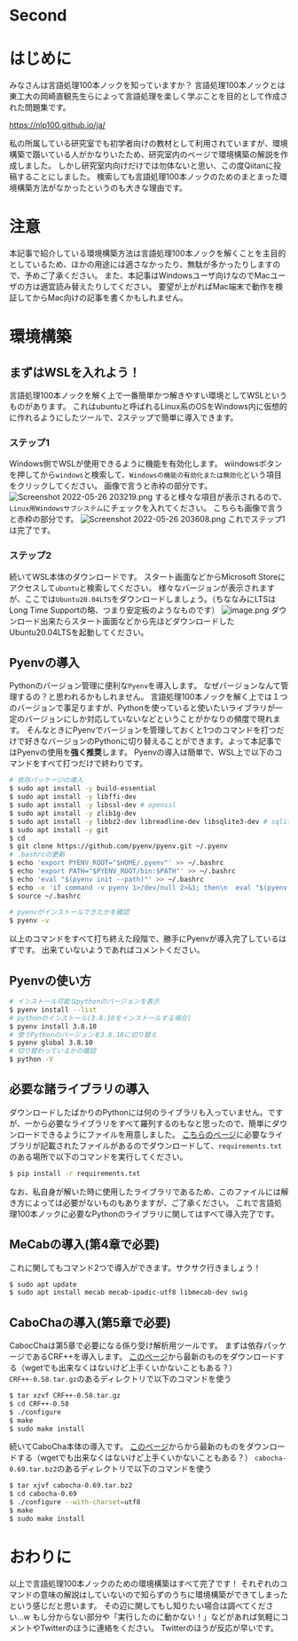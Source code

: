 # Second


# はじめに
みなさんは言語処理100本ノックを知っていますか？
言語処理100本ノックとは東工大の岡崎直観先生らによって言語処理を楽しく学ぶことを目的として作成された問題集です。

https://nlp100.github.io/ja/

私の所属している研究室でも初学者向けの教材として利用されていますが、環境構築で躓いている人がかなりいたため、研究室内のページで環境構築の解説を作成しました。
しかし研究室内向けだけでは勿体ないと思い、この度Qiitanに投稿することにしました。
検索しても言語処理100本ノックのためのまとまった環境構築方法がなかったというのも大きな理由です。

# 注意
本記事で紹介している環境構築方法は言語処理100本ノックを解くことを主目的としているため、ほかの用途には適さなかったり、無駄が多かったりしますので、予めご了承ください。
また、本記事はWindowsユーザ向けなのでMacユーザの方は適宜読み替えたりしてください。
要望が上がればMac端末で動作を検証してからMac向けの記事を書くかもしれません。

# 環境構築
## まずはWSLを入れよう！
言語処理100本ノックを解く上で一番簡単かつ解きやすい環境としてWSLというものがあります。
これはubuntuと呼ばれるLinux系のOSをWindows内に仮想的に作れるようにしたツールで、2ステップで簡単に導入できます。
### ステップ1
Windows側でWSLが使用できるように機能を有効化します。
wiindowsボタンを押してから`windows`と検索して、`Windowsの機能の有効化または無効化`という項目をクリックしてください。
画像で言うと赤枠の部分です。
![Screenshot 2022-05-26 203219.png](https://qiita-image-store.s3.ap-northeast-1.amazonaws.com/0/842766/dba961af-7bfd-dcd2-920b-6249fe7d5b7b.png)
すると様々な項目が表示されるので、`Linux用Windowsサブシステム`にチェックを入れてください。
こちらも画像で言うと赤枠の部分です。
![Screenshot 2022-05-26 203608.png](https://qiita-image-store.s3.ap-northeast-1.amazonaws.com/0/842766/9d446ff4-3eb7-71ee-5e7d-4b4b54069027.png)
これでステップ1は完了です。

### ステップ2
続いてWSL本体のダウンロードです。
スタート画面などからMicrosoft Storeにアクセスして`ubuntu`と検索してください。
様々なバージョンが表示されますが、ここでは`Ubuntu20.04LTS`をダウンロードしましょう。（ちななみにLTSはLong Time Supportの略、つまり安定板のようなものです）
![image.png](https://qiita-image-store.s3.ap-northeast-1.amazonaws.com/0/842766/55293614-3402-10a2-e5c0-40423295044d.png)
ダウンロード出来たらスタート画面などから先ほどダウンロードしたUbuntu20.04LTSを起動してください。

## Pyenvの導入
Pythonのバージョン管理に便利な`Pyenv`を導入します。
なぜバージョンなんて管理するの？と思われるかもしれません。
言語処理100本ノックを解く上では１つのバージョンで事足りますが、Pythonを使っていると使いたいライブラリが一定のバージョンにしか対応していないなどということがかなりの頻度で現れます。
そんなときにPyenvでバージョンを管理しておくと1つのコマンドを打つだけで好きなバージョンのPythonに切り替えることができます。よって本記事ではPyenvの使用を**強く推奨**します。
Pyenvの導入は簡単で、WSL上で以下のコマンドをすべて打つだけで終わりです。
```bash
# 依存パッケージの導入
$ sudo apt install -y build-essential
$ sudo apt install -y libffi-dev
$ sudo apt install -y libssl-dev # openssl
$ sudo apt install -y zlib1g-dev
$ sudo apt install -y libbz2-dev libreadline-dev libsqlite3-dev # sqlite3, bz2, readline
$ sudo apt install -y git
$ cd
$ git clone https://github.com/pyenv/pyenv.git ~/.pyenv
# .bashrcの更新
$ echo 'export PYENV_ROOT="$HOME/.pyenv"' >> ~/.bashrc
$ echo 'export PATH="$PYENV_ROOT/bin:$PATH"' >> ~/.bashrc
$ echo 'eval "$(pyenv init --path)"' >> ~/.bashrc
$ echo -e 'if command -v pyenv 1>/dev/null 2>&1; then\n  eval "$(pyenv init -)"\nfi' >> ~/.bashrc
$ source ~/.bashrc
 
# pyenvがインストールできたかを確認
$ pyenv -v 
```

以上のコマンドをすべて打ち終えた段階で、勝手にPyenvが導入完了しているはずです。
出来ていないようであればコメントください。

## Pyenvの使い方
```bash
# インストール可能なpythonのバージョンを表示
$ pyenv install --list
# pythonのインストール(3.8.10をインストールする場合)　
$ pyenv install 3.8.10
# 使うPythonのバージョンを3.8.10に切り替え
$ pyenv global 3.8.10
# 切り替わっているかの確認
$ python -V 
```

## 必要な諸ライブラリの導入
ダウンロードしたばかりのPythonには何のライブラリも入っていません。ですが、一から必要なライブラリをすべて羅列するのもなと思ったので、簡単にダウンロードできるようにファイルを用意しました。
[こちらのページ](https://github.com/Ryutaro-A/nlp-nock100-env/tree/main)に必要なライブラリが記載されたファイルがあるのでダウンロードして、`requirements.txt`のある場所で以下のコマンドを実行してください。
```bash
$ pip install -r requirements.txt
```
なお、私自身が解いた時に使用したライブラリであるため、このファイルには解き方によっては必要がないものもありますが、ご了承ください。
これで言語処理100本ノックに必要なPythonのライブラリに関してはすべて導入完了です。

## MeCabの導入(第4章で必要)
これに関してもコマンド2つで導入ができます。サクサク行きましょう！
```bash
$ sudo apt update
$ sudo apt install mecab mecab-ipadic-utf8 libmecab-dev swig
```

## CaboChaの導入(第5章で必要)
CabocChaは第5章で必要になる係り受け解析用ツールです。
まずは依存パッケージであるCRF++を導入します。
[このページ](https://drive.google.com/drive/folders/0B4y35FiV1wh7fngteFhHQUN2Y1B5eUJBNHZUemJYQV9VWlBUb3JlX0xBdWVZTWtSbVBneU0?resourcekey=0-NW5cPRv1Xr2-Vfo_xlDTLQ)から最新のものをダウンロードする（wgetでも出来なくはないけど上手くいかないこともある？）
`CRF++-0.58.tar.gz`のあるディレクトリで以下のコマンドを使う
```bash
$ tar xzvf CRF++-0.58.tar.gz
$ cd CRF++-0.58
$ ./configure
$ make
$ sudo make install
```
続いてCaboCha本体の導入です。
[このページ](https://drive.google.com/drive/folders/0B4y35FiV1wh7cGRCUUJHVTNJRnM?resourcekey=0-ym0BJTHMkjw3y1AEgwwaxA)からから最新のものをダウンロードする（wgetでも出来なくはないけど上手くいかないこともある？）
`cabocha-0.69.tar.bz2`のあるディレクトリで以下のコマンドを使う
```bash
$ tar xjvf cabocha-0.69.tar.bz2
$ cd cabocha-0.69
$ ./configure --with-charset=utf8
$ make
$ sudo make install
```
# おわりに
以上で言語処理100本ノックのための環境構築はすべて完了です！
それぞれのコマンドの意味の解説はしていないので知らずのうちに環境構築ができてしまったという感じだと思います。
その辺に関してもし知りたい場合は調べてください...w
もし分からない部分や「実行したのに動かない！」などがあれば気軽にコメントやTwitterのほうに連絡をください。
Twitterのほうが反応が早いです。



